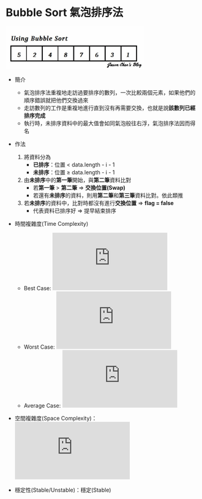 # Bubble Sort 氣泡排序法

![](bubble-sort.gif)

- 簡介
    - 氣泡排序法重複地走訪過要排序的數列，一次比較兩個元素，如果他們的順序錯誤就把他們交換過來
    - 走訪數列的工作是重複地進行直到沒有再需要交換，也就是說**該數列已經排序完成**
    - 執行時，未排序資料中的最大值會如同氣泡般往右浮，氣泡排序法因而得名
- 作法
    1. 將資料分為
        - **已排序**：位置 < data.length - i - 1
        - **未排序**：位置 ≥ data.length - i - 1
    2. 由**未排序**中的**第一筆**開始，與**第二筆**資料比對
        - 若**第一筆** > **第二筆** ⇒ **交換位置(Swap)**
        - 若還有**未排序**的資料，則用**第二筆**和**第三筆**資料比對。依此類推
    3. 若**未排序**的資料中，比對時都沒有進行**交換位置** ⇒ **flag = false**
        - 代表資料已排序好 ⇒ 提早結束排序

- 時間複雜度(Time Complexity)
    - Best Case: ![](https://latex.codecogs.com/gif.latex?O%5Cleft%28n%5Cright%29)
    - Worst Case: ![](https://latex.codecogs.com/gif.latex?O%5Cleft%28%20n%5E%7B2%7D%5Cright%29)
    - Average Case: ![](https://latex.codecogs.com/gif.latex?O%5Cleft%28%20n%5E%7B2%7D%5Cright%29)
- 空間複雜度(Space Complexity)：![](https://latex.codecogs.com/gif.latex?%5Ctheta%20%5Cleft%28%201%5Cright%29)
- 穩定性(Stable/Unstable)：穩定(Stable)
